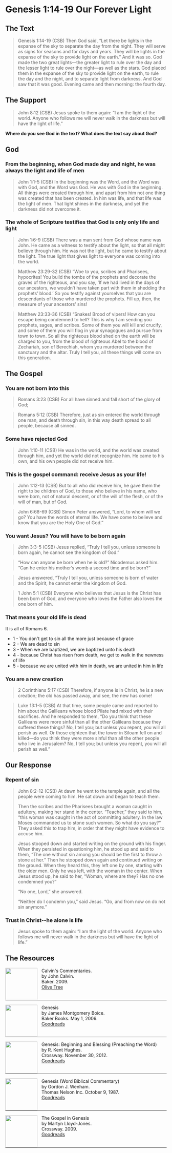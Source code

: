 # Genesis 1:14-19 Our Forever Light

## The Text

>Genesis 1:14-19 (CSB) Then God said, “Let there be lights in the expanse of the sky to separate the day from the night. They will serve as signs for seasons and for days and years. They will be lights in the expanse of the sky to provide light on the earth.” And it was so. God made the two great lights—the greater light to rule over the day and the lesser light to rule over the night—as well as the stars. God placed them in the expanse of the sky to provide light on the earth, to rule the day and the night, and to separate light from darkness. And God saw that it was good. Evening came and then morning: the fourth day.

## The Support

>John 8:12 (CSB) Jesus spoke to them again: “I am the light of the world. Anyone who follows me will never walk in the darkness but will have the light of life.”

<div style="page-break-after: always;"></div>

**Where do you see God in the text? What does the text say about God?**

## God

### From the beginning, when God made day and night, he was always the light and life of men

>John 1:1-5 (CSB) In the beginning was the Word, and the Word was with God, and the Word was God. He was with God in the beginning. All things were created through him, and apart from him not one thing was created that has been created. In him was life, and that life was the light of men. That light shines in the darkness, and yet the darkness did not overcome it.

### The whole of Scripture testifies that God is only only life and light

>John 1:6-9 (CSB) There was a man sent from God whose name was John. He came as a witness to testify about the light, so that all might believe through him. He was not the light, but he came to testify about the light. The true light that gives light to everyone was coming into the world.

>Matthew 23:29-32 (CSB) “Woe to you, scribes and Pharisees, hypocrites! You build the tombs of the prophets and decorate the graves of the righteous, and you say, ‘If we had lived in the days of our ancestors, we wouldn’t have taken part with them in shedding the prophets’ blood.’ So you testify against yourselves that you are descendants of those who murdered the prophets. Fill up, then, the measure of your ancestors’ sins!

>Matthew 23:33-36 (CSB) “Snakes! Brood of vipers! How can you escape being condemned to hell? This is why I am sending you prophets, sages, and scribes. Some of them you will kill and crucify, and some of them you will flog in your synagogues and pursue from town to town. So all the righteous blood shed on the earth will be charged to you, from the blood of righteous Abel to the blood of Zechariah, son of Berechiah, whom you murdered between the sanctuary and the altar. Truly I tell you, all these things will come on this generation.

## The Gospel

### You are not born into this

>Romans 3:23 (CSB) For all have sinned and fall short of the glory of God;

>Romans 5:12 (CSB) Therefore, just as sin entered the world through one man, and death through sin, in this way death spread to all people, because all sinned.

### Some have rejected God

>John 1:10-11 (CSB) He was in the world, and the world was created through him, and yet the world did not recognize him. He came to his own, and his own people did not receive him.

### This is the gospel command: receive Jesus as your life!

>John 1:12-13 (CSB) But to all who did receive him, he gave them the right to be children of God, to those who believe in his name, who were born, not of natural descent, or of the will of the flesh, or of the will of man, but of God.

>John 6:68-69 (CSB) Simon Peter answered, “Lord, to whom will we go? You have the words of eternal life. We have come to believe and know that you are the Holy One of God.”

### You want Jesus? You will have to be born again

>John 3:3-5 (CSB) Jesus replied, “Truly I tell you, unless someone is born again, he cannot see the kingdom of God.”

>“How can anyone be born when he is old?” Nicodemus asked him. “Can he enter his mother’s womb a second time and be born?”

>Jesus answered, “Truly I tell you, unless someone is born of water and the Spirit, he cannot enter the kingdom of God.

>1 John 5:1 (CSB) Everyone who believes that Jesus is the Christ has been born of God, and everyone who loves the Father also loves the one born of him.

### That means your old life is dead

It is all of Romans 6.
 
* 1 - You don't get to sin all the more just because of grace
* 2 - We are dead to sin
* 3 - When we are baptized, we are baptized unto his death
* 4 - because Christ has risen from death, we get to walk in the newness of life
* 5 - because we are united with him in death, we are united in him in life

### You are a new creation

>2 Corinthians 5:17 (CSB) Therefore, if anyone is in Christ, he is a new creation; the old has passed away, and see, the new has come!

>Luke 13:1-5 (CSB) At that time, some people came and reported to him about the Galileans whose blood Pilate had mixed with their sacrifices. And he responded to them, “Do you think that these Galileans were more sinful than all the other Galileans because they suffered these things? No, I tell you; but unless you repent, you will all perish as well. Or those eighteen that the tower in Siloam fell on and killed—do you think they were more sinful than all the other people who live in Jerusalem? No, I tell you; but unless you repent, you will all perish as well.”

## Our Response

### Repent of sin

>John 8:2-12 (CSB) At dawn he went to the temple again, and all the people were coming to him. He sat down and began to teach them.
>
>Then the scribes and the Pharisees brought a woman caught in adultery, making her stand in the center. “Teacher,” they said to him, “this woman was caught in the act of committing adultery. In the law Moses commanded us to stone such women. So what do you say?” They asked this to trap him, in order that they might have evidence to accuse him.
>
>Jesus stooped down and started writing on the ground with his finger. When they persisted in questioning him, he stood up and said to them, “The one without sin among you should be the first to throw a stone at her.” Then he stooped down again and continued writing on the ground. When they heard this, they left one by one, starting with the older men. Only he was left, with the woman in the center. When Jesus stood up, he said to her, “Woman, where are they? Has no one condemned you?”
>
>“No one, Lord,” she answered.
>
>“Neither do I condemn you,” said Jesus. “Go, and from now on do not sin anymore.”

### Trust in Christ--he alone is life

>Jesus spoke to them again: “I am the light of the world. Anyone who follows me will never walk in the darkness but will have the light of life.”

## The Resources

<img src="/images/commentary-calvin-set.png" align="left" width="100" style="padding-right: 10px" />Calvin's Commentaries.  
by John Calvin.  
Baker. 2009.  
[Olive Tree](https://www.olivetree.com/store/product.php?productid=17517)

<p style="clear:both;">

---

<img src="/images/commentary-genesis-boice.jpg" align="left" width="100" style="padding-right: 10px" />Genesis    
by James Montgomery Boice.  
Baker Books. May 1, 2006.  
[Goodreads](https://www.goodreads.com/book/show/1327853.Genesis_Volumes_1_3?ac=1&from_search=true&qid=gvP0fM9zwn&rank=2)

<p style="clear:both;">

---

<img src="/images/commentary-genesis-hughes.jpg" align="left" width="100" style="padding-right: 10px" />Genesis: Beginning and Blessing (Preaching the Word)  
by R. Kent Hughes.  
Crossway. November 30, 2012.  
[Goodreads]()

<p style="clear:both;">

---

<img src="/images/commentary-genesis-wenham.jpg" align="left" width="100" style="padding-right: 10px" />Genesis (Word Biblical Commentary)  
by Gordon J. Wenham.  
Thomas Nelson Inc. October 9, 1987.  
[Goodreads](https://www.goodreads.com/book/show/1813608.Genesis_1_15?ac=1&from_search=true&qid=rTitY4qg9L&rank=1)

<p style="clear:both;">

---

<img src="/images/book-gospel-in-genesis-lloyd-jones.jpg" align="left" width="100" style="padding-right: 10px" />The Gospel in Genesis  
by Martyn Lloyd-Jones.  
Crossway. 2009.  
[Goodreads](https://www.goodreads.com/book/show/6267556-the-gospel-in-genesis?ac=1&from_search=true&qid=XlCQWKUG5b&rank=1)

<p style="clear:both;">

---
